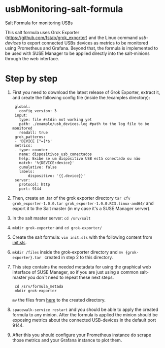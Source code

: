 # usbMonitoring-salt-formula
Salt Formula for monitoring USBs

This salt formula uses Grok Exporter (https://github.com/fstab/grok_exporter) and the Linux command *usb-devices* to export connected USBs devices as metrics to be monitored using Prometheus and Grafana. Beyond that, the formula is implemented to be used with SUSE Manager to be applied directly into the salt-minions through the web interface.

# Step by step 

1. First you need to download the latest release of Grok Exporter, extract it, and create the following config file (inside the /examples directory): 

        global:
          config_version: 3
        input:
          type: file #stdin not working yet 
          path: ./example/usb_devices.log #path to the log file to be monitored 
          readall: true
        grok_patterns:
        - 'DEVICE [^=]*$'
        metrics:
        - type: counter
          name: dispositivos_usb_conectados
          help: Exibe se um dispositivo USB está conectado ou não
          match: '%{DEVICE:device}'
          cumulative: false
          labels:
              dispositivo: '{{.device}}'
        server:
          protocol: http
          port: 9144

2. Then, create an .tar of the grok exporter directory `tar cfv grok_exporter-1.0.0.tar grok_exporter-1.0.0.RC3.linux-amd64/` and export it to the Salt master (in my case it's a SUSE Manager server).

3. In the salt master server: `cd /srv/salt`
  3. `mkdir grok-exporter` and `cd grok-exporter/` 
  3. Create the salt formula: `vim init.sls` with the following content from [init.sls](https://github.com/jlvale/usbMonitoring-salt-formula/blob/master/salt/grok-exporter/init.sls).
  
  3. `mkdir /files` inside the grok-exporter directory and `mv {grok-exporter}.tar ` created in step 2 to this directory.
  
4. This step contains the needed metadata for using the graphical web interface of SUSE Manager, so if you are just using a common salt-master you don´t need to repeat these next steps. 

        cd /srv/formula_metada
        mkdir grok-exporter
        
      `mv` the files from [here](https://github.com/jlvale/usbMonitoring-salt-formula/tree/master/formula_metadata/grok-exporter) to the created directory.

5. `spacewalk-service restart` and you should be able to apply the created formula to any minion. After the formula is applied the minion should be exposing metrics about the connected USB-devices in the default port 9144. 

6. After this you should configure your Prometheus instance do scrape those metrics and your Grafana instance to plot them. 
